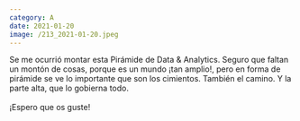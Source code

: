 ```yaml
--- 
category: A 
date: 2021-01-20 
image: /213_2021-01-20.jpeg 
--- 
```


Se me ocurrió montar esta Pirámide de Data & Analytics. Seguro que faltan un montón de cosas, porque es un mundo ¡tan amplio!, pero en forma de pirámide se ve lo importante que son los cimientos. También el camino. Y la parte alta, que lo gobierna todo.<br><br>¡Espero que os guste!